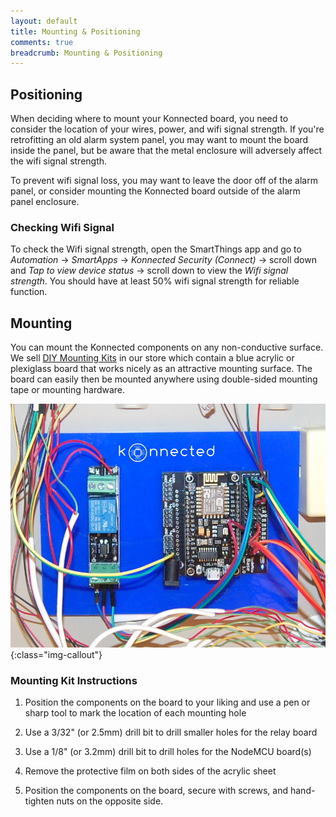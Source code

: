 ```yaml
---
layout: default
title: Mounting & Positioning
comments: true
breadcrumb: Mounting & Positioning
---
```


## Positioning

When deciding where to mount your Konnected board, you need to consider the location of your wires, power, and wifi 
signal strength. If you're retrofitting an old alarm system panel, you may want to mount the board inside the panel, but
be aware that the metal enclosure will adversely affect the wifi signal strength. 

To prevent wifi signal loss, you may want to leave the door off of the alarm panel, or consider mounting the Konnected
board outside of the alarm panel enclosure.

### Checking Wifi Signal

To check the Wifi signal strength, open the SmartThings app and go to _Automation_ -> _SmartApps_ -> 
_Konnected Security (Connect)_ -> scroll down and _Tap to view device status_ -> scroll down to view the _Wifi signal 
strength_. You should have at least 50% wifi signal strength for reliable function.


## Mounting

You can mount the Konnected components on any non-conductive surface. We sell [DIY Mounting Kits](https://store.konnected.io/products/konnected-security-mounting-kit)
in our store which contain a blue acrylic or plexiglass board that works nicely as an attractive mounting surface. The board
can easily then be mounted anywhere using double-sided mounting tape or mounting hardware.

![](/assets/images/konnected-alarm-panel.jpg){:class="img-callout"}

### Mounting Kit Instructions

1. Position the components on the board to your liking and use a pen or sharp tool to mark the location of each mounting
 hole

1. Use a 3/32" (or 2.5mm) drill bit to drill smaller holes for the relay board 

1. Use a 1/8" (or 3.2mm) drill bit to drill holes for the NodeMCU board(s)

1. Remove the protective film on both sides of the acrylic sheet

1. Position the components on the board, secure with screws, and hand-tighten nuts on the opposite side. 